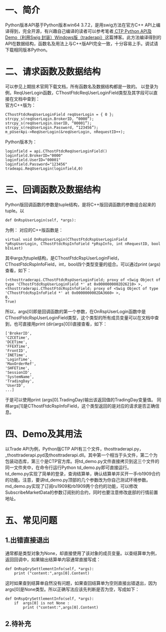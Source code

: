 # 一、简介
Python版本API基于Python版本win64 3.7.2，是用swig方法在官方C++ API上编译得到，完全开源，有兴趣自己编译的读者可以参考笔者[
CTP Python API及Demo（利用Swig 封装）Windows版（traderapi）](https://blog.csdn.net/pjjing/article/details/77338423)这篇博客。此方法编译得到的API在数据结构，函数名及用法上与C++版API完全一致，十分容易上手。调试请下载相同版本Python。

# 二、请求函数及数据结构
可以参见上期技术官网下载文档，所有函数名及数据结构都是一致的。
以登录为例，ReqUserLogin函数，CThostFtdcReqUserLoginField类型及其字段可以直接在文档中查到：  
官方C++版为：
```
CThostFtdcReqUserLoginField reqUserLogin = { 0 };
strcpy_s(reqUserLogin.BrokerID, “0000”);
strcpy_s(reqUserLogin.UserID, “00001”);
strcpy_s(reqUserLogin.Password, “123456”); 
m_pUserApi->ReqUserLogin(&reqUserLogin, nRequestID++);
```
Python版本为：
```
loginfield = api.CThostFtdcReqUserLoginField()
loginfield.BrokerID="0000"
loginfield.UserID="00001"
loginfield.Password="123456"
tradeapi.ReqUserLogin(loginfield,0)
```

# 三、回调函数及数据结构
Python版回调函数的参数是tuple结构，是将C++版回调函数的参数组合起来的tuple。以
```
def OnRspUserLogin(self, *args):
```
为例：
对应的C++版函数是：
```
virtual void OnRspUserLogin(CThostFtdcRspUserLoginField *pRspUserLogin, CThostFtdcRspInfoField *pRspInfo, int nRequestID, bool bIsLast)
```
其中args为tuple结构，是CThostFtdcRspUserLoginField，CThostFtdcRspInfoField，int，bool四个类型变量的组合。可以通过print (args)查看，如下：
```
(<thosttraderapi.CThostFtdcRspUserLoginField; proxy of <Swig Object of type 'CThostFtdcRspUserLoginField *' at 0x0000000002D26210> >,
<thosttraderapi.CThostFtdcRspInfoField; proxy of <Swig Object of type 'CThostFtdcRspInfoField *' at 0x0000000002DA3660> >, 
0, 
True)
```
所以，args[0]即是回调函数的第一个参数，在OnRspUserLogin函数中是CThostFtdcRspUserLoginField类型，这个类型的所有成员变量可以在文档中查到，也可直接用print (dir(args[0]))直接查看，如下：
```
['BrokerID', 
'CZCETime', 
'DCETime', 
'FFEXTime', 
'FrontID', 
'INETime', 
'LoginTime', 
'MaxOrderRef', 
'SHFETime', 
'SessionID',
'SystemName', 
'TradingDay',
'UserID', 
...]
```
于是可以使用print (args[0].TradingDay)输出该返回值的TradingDay变量值。
同样args[1]是CThostFtdcRspInfoField，这个类型返回的是对应的请求是否正确信息。

# 四、Demo及其用法
以Trade API为例，Python版CTP API有三个文件，thosttraderapi.py，_thosttraderapi.pyd及thosttraderapi.dll。其中第一个相当于头文件，第二个为包装动态库，第三个是CTP官方库。将td_demo.py文件直接拷贝到这三个文件的同一文件夹中，在命令行运行Python td_demo.py即可直接运行。  
td_demo.py实现了简单的登录，查询结算单，确认结算单并买开一手rb1909合约的功能。注意，要讲td_demo.py顶部的几个参数改为你自己测试环境参数。  
md_demo.py实现了订阅ru1909和rb1909两个合约的功能，可以修改SubscribeMarketData的参数订阅别的合约，同时也要注意修改底部的行情前置地址。

# 五、常见问题
## 1.出错直接退出
通常都是类型对象为None，却直接使用了该对象的成员变量。以查结算单为例，返回回调中，如果输出结算单内容通常直接写成：
```
def OnRspQrySettlementInfo(self, *args):
    print ("content:",args[0].Content)
```
这时如果查到结算单自然没有问题，如果查回结算单为空则直接出错退出，因为args[0]是None类型。所以正确写法应该先判断是否为空，写成如下：
```
def OnRspQrySettlementInfo(self, *args):
    if  args[0] is not None :
        print ("content:",args[0].Content)
```

## 2.待补充